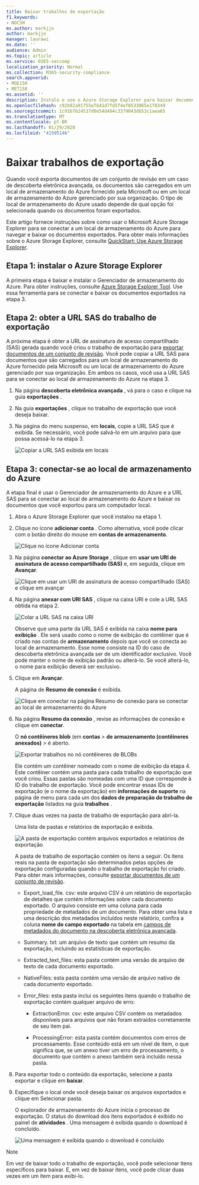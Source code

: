 ```yaml
---
title: Baixar trabalhos de exportação
f1.keywords:
- NOCSH
ms.author: markjjo
author: markjjo
manager: laurawi
ms.date: ''
audience: Admin
ms.topic: article
ms.service: O365-seccomp
localization_priority: Normal
ms.collection: M365-security-compliance
search.appverid:
- MOE150
- MET150
ms.assetid: ''
description: Instale e use o Azure Storage Explorer para baixar documentos que foram exportados de uma análise definida na descoberta eletrônica avançada.
ms.openlocfilehash: c92b92a91755ef641d7fd5f4ef0533065e1f8349
ms.sourcegitcommit: 1c91b7b24537d0e54d484c3379043db53c1aea65
ms.translationtype: MT
ms.contentlocale: pt-BR
ms.lasthandoff: 01/29/2020
ms.locfileid: "41595146"
---
```

# <a name="download-export-jobs"></a>Baixar trabalhos de exportação

Quando você exporta documentos de um conjunto de revisão em um caso de descoberta eletrônica avançada, os documentos são carregados em um local de armazenamento do Azure fornecido pela Microsoft ou em um local de armazenamento do Azure gerenciado por sua organização. O tipo de local de armazenamento do Azure usado depende de qual opção foi selecionada quando os documentos foram exportados. 

Este artigo fornece instruções sobre como usar o Microsoft Azure Storage Explorer para se conectar a um local de armazenamento do Azure para navegar e baixar os documentos exportados. Para obter mais informações sobre o Azure Storage Explorer, consulte [QuickStart: Use Azure Storage Explorer](https://docs.microsoft.com/azure/storage/blobs/storage-quickstart-blobs-storage-explorer).

## <a name="step-1-install-the-azure-storage-explorer"></a>Etapa 1: instalar o Azure Storage Explorer

A primeira etapa é baixar e instalar o Gerenciador de armazenamento do Azure. Para obter instruções, consulte [Azure Storage Explorer Tool](https://go.microsoft.com/fwlink/p/?LinkId=544842). Use essa ferramenta para se conectar e baixar os documentos exportados na etapa 3.

## <a name="step-2-obtain-the-sas-url-from-the-export-job"></a>Etapa 2: obter a URL SAS do trabalho de exportação

A próxima etapa é obter a URL de assinatura de acesso compartilhado (SAS) gerada quando você criou o trabalho de exportação para [exportar documentos de um conjunto de revisão](export-documents-from-review-set.md). Você pode copiar a URL SAS para documentos que são carregados para um local de armazenamento do Azure fornecido pela Microsoft ou um local de armazenamento do Azure gerenciado por sua organização. Em ambos os casos, você usa a URL SAS para se conectar ao local de armazenamento do Azure na etapa 3.

1. Na página **descoberta eletrônica avançada** , vá para o caso e clique na guia **exportações** .

2. Na guia **exportações** , clique no trabalho de exportação que você deseja baixar.

3. Na página do menu suspenso, em **locais**, copie a URL SAS que é exibida. Se necessário, você pode salvá-lo em um arquivo para que possa acessá-lo na etapa 3.
 
   ![Copiar a URL SAS exibida em locais](./media/eDiscoExportJob.png)

## <a name="step-3-connect-to-the-azure-storage-location"></a>Etapa 3: conectar-se ao local de armazenamento do Azure

A etapa final é usar o Gerenciador de armazenamento do Azure e a URL SAS para se conectar ao local de armazenamento do Azure e baixar os documentos que você exportou para um computador local.

1.  Abra o Azure Storage Explorer que você instalou na etapa 1.

2. Clique no ícone **adicionar conta** . Como alternativa, você pode clicar com o botão direito do mouse em **contas de armazenamento**.

   ![Clique no ícone Adicionar conta](./media/AzureStorageConnect.png)

3.  Na página **conectar ao Azure Storage** , clique em **usar um URI de assinatura de acesso compartilhado (SAS)** e, em seguida, clique em **Avançar**.

    ![Clique em usar um URI de assinatura de acesso compartilhado (SAS) e clique em avançar](./media/AzureStorageConnect2.png)

4.  Na página **anexar com URI SAS** , clique na caixa URI e cole a URL SAS obtida na etapa 2. 

    ![Colar a URL SAS na caixa URI](./media/AzureStorageConnect3.png)

    Observe que uma parte da URL SAS é exibida na caixa **nome para exibição** . Ele será usado como o nome de exibição do contêiner que é criado nas contas de **armazenamento** depois que você se conecta ao local de armazenamento. Esse nome consiste na ID do caso de descoberta eletrônica avançada ser de um identificador exclusivo. Você pode manter o nome de exibição padrão ou alterá-lo. Se você alterá-lo, o nome para exibição deverá ser exclusivo.

5.  Clique em **Avançar**.

    A página de **Resumo de conexão** é exibida.
   
    ![Clique em conectar na página Resumo de conexão para se conectar ao local de armazenamento do Azure](./media/AzureStorageConnect4.png)

6. Na página **Resumo da conexão** , revise as informações de conexão e clique em **conectar**. 

    O **nó contêineres blob** (em **contas** > **de armazenamento (contêineres anexados)** \> é aberto. 

    ![Exportar trabalhos no nó contêineres de BLOBs](./media/AzureStorageConnect5.png)

    Ele contém um contêiner nomeado com o nome de exibição da etapa 4. Este contêiner contém uma pasta para cada trabalho de exportação que você criou. Essas pastas são nomeadas com uma ID que corresponde à ID do trabalho de exportação. Você pode encontrar essas IDs de exportação (e o nome da exportação) em **informações de suporte** na página de menu para cada um dos **dados de preparação do trabalho de exportação** listados na guia **trabalhos** .

7. Clique duas vezes na pasta de trabalho de exportação para abri-la.

   Uma lista de pastas e relatórios de exportação é exibida.
   
    ![A pasta de exportação contém arquivos exportados e relatórios de exportação](./media/AzureStorageConnect6.png)

   A pasta de trabalho de exportação contém os itens a seguir. Os itens reais na pasta de exportação são determinados pelas opções de exportação configuradas quando o trabalho de exportação foi criado. Para obter mais informações, consulte [exportar documentos de um conjunto de revisão](export-documents-from-review-set.md).

    - Export_load_file. csv: este arquivo CSV é um relatório de exportação de detalhes que contém informações sobre cada documento exportado. O arquivo consiste em uma coluna para cada propriedade de metadados de um documento. Para obter uma lista e uma descrição dos metadados incluídos neste relatório, confira a coluna **nome do campo exportado** na tabela em [campos de metadados do documento na descoberta eletrônica avançada](document-metadata-fields.md).
    
    - Summary. txt: um arquivo de texto que contém um resumo da exportação, incluindo as estatísticas de exportação.
    
    - Extracted_text_files: esta pasta contém uma versão de arquivo de texto de cada documento exportado.
     
    - NativeFiles: esta pasta contém uma versão de arquivo nativo de cada documento exportado.
    
    - Error_files: esta pasta inclui os seguintes itens quando o trabalho de exportação contém qualquer arquivo de erro: 
        
      - ExtractionError. csv: este arquivo CSV contém os metadados disponíveis para arquivos que não foram extraídos corretamente de seu item pai.
        
      - ProcessingError: esta pasta contém documentos com erros de processamento. Esse conteúdo está em um nível de item, o que significa que, se um anexo tiver um erro de processamento, o documento que contém o anexo também será incluído nessa pasta.
 
8. Para exportar todo o conteúdo da exportação, selecione a pasta exportar e clique em **baixar**.

9. Especifique o local onde você deseja baixar os arquivos exportados e clique em Selecionar pasta.

    O explorador de armazenamento do Azure inicia o processo de exportação. O status do download dos itens exportados é exibido no painel de **atividades** . Uma mensagem é exibida quando o download é concluído.

    ![Uma mensagem é exibida quando o download é concluído](./media/AzureStorageConnect8.png)

> [!NOTE]
> Em vez de baixar todo o trabalho de exportação, você pode selecionar itens específicos para baixar. E, em vez de baixar itens, você pode clicar duas vezes em um item para exibi-lo.